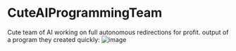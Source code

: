 # CuteAIProgrammingTeam
Cute team of AI working on full autonomous redirections for profit.
output of a program they created quickly:
![image](https://github.com/Drlordbasil/CuteAIProgrammingTeam/assets/126736516/5a626f61-6fb0-4087-9580-d2253f5edef2)
